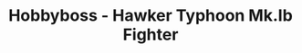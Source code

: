 ---
layout: product
title: "Hobbyboss - Hawker Typhoon Mk.Ib Fighter"
price: "TBA" 
desc: "N/A"
img_path: "/assets/img/HB80232.webp"
brand: "N/A"
available: false
special_offer: false
new: false
soon: false
cat: "010000"
subcat: "013500"
subsubcat: "0N/A"
sifra: "HB80232"
popular: false
spec: false
---